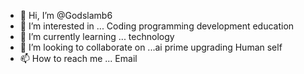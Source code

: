 - 👋 Hi, I’m @Godslamb6
- 👀 I’m interested in ... Coding programming development education
- 🌱 I’m currently learning ... technology
- 💞️ I’m looking to collaborate on ...ai prime upgrading Human self
- 📫 How to reach me ... Email

<!---
Godslamb6/Godslamb6 is a ✨ special ✨ repository because its `README.md` (this file) appears on your GitHub profile.
You can click the Preview link to take a look at your changes.
--->
